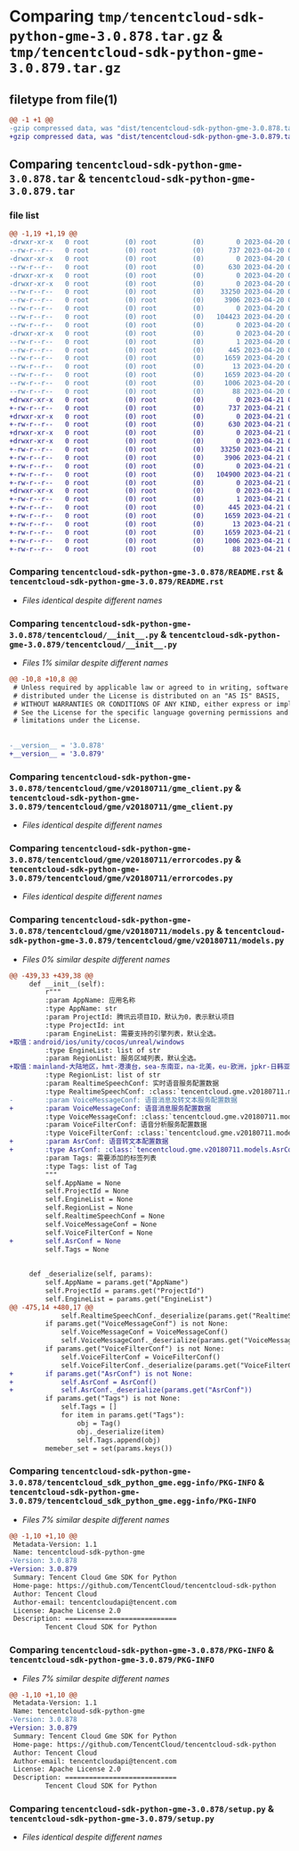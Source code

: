 # Comparing `tmp/tencentcloud-sdk-python-gme-3.0.878.tar.gz` & `tmp/tencentcloud-sdk-python-gme-3.0.879.tar.gz`

## filetype from file(1)

```diff
@@ -1 +1 @@
-gzip compressed data, was "dist/tencentcloud-sdk-python-gme-3.0.878.tar", last modified: Thu Apr 20 00:32:54 2023, max compression
+gzip compressed data, was "dist/tencentcloud-sdk-python-gme-3.0.879.tar", last modified: Fri Apr 21 00:45:35 2023, max compression
```

## Comparing `tencentcloud-sdk-python-gme-3.0.878.tar` & `tencentcloud-sdk-python-gme-3.0.879.tar`

### file list

```diff
@@ -1,19 +1,19 @@
-drwxr-xr-x   0 root         (0) root         (0)        0 2023-04-20 00:32:54.000000 tencentcloud-sdk-python-gme-3.0.878/
--rw-r--r--   0 root         (0) root         (0)      737 2023-04-20 00:32:54.000000 tencentcloud-sdk-python-gme-3.0.878/README.rst
-drwxr-xr-x   0 root         (0) root         (0)        0 2023-04-20 00:32:54.000000 tencentcloud-sdk-python-gme-3.0.878/tencentcloud/
--rw-r--r--   0 root         (0) root         (0)      630 2023-04-20 00:32:54.000000 tencentcloud-sdk-python-gme-3.0.878/tencentcloud/__init__.py
-drwxr-xr-x   0 root         (0) root         (0)        0 2023-04-20 00:32:54.000000 tencentcloud-sdk-python-gme-3.0.878/tencentcloud/gme/
-drwxr-xr-x   0 root         (0) root         (0)        0 2023-04-20 00:32:54.000000 tencentcloud-sdk-python-gme-3.0.878/tencentcloud/gme/v20180711/
--rw-r--r--   0 root         (0) root         (0)    33250 2023-04-20 00:32:54.000000 tencentcloud-sdk-python-gme-3.0.878/tencentcloud/gme/v20180711/gme_client.py
--rw-r--r--   0 root         (0) root         (0)     3906 2023-04-20 00:32:54.000000 tencentcloud-sdk-python-gme-3.0.878/tencentcloud/gme/v20180711/errorcodes.py
--rw-r--r--   0 root         (0) root         (0)        0 2023-04-20 00:32:54.000000 tencentcloud-sdk-python-gme-3.0.878/tencentcloud/gme/v20180711/__init__.py
--rw-r--r--   0 root         (0) root         (0)   104423 2023-04-20 00:32:54.000000 tencentcloud-sdk-python-gme-3.0.878/tencentcloud/gme/v20180711/models.py
--rw-r--r--   0 root         (0) root         (0)        0 2023-04-20 00:32:54.000000 tencentcloud-sdk-python-gme-3.0.878/tencentcloud/gme/__init__.py
-drwxr-xr-x   0 root         (0) root         (0)        0 2023-04-20 00:32:54.000000 tencentcloud-sdk-python-gme-3.0.878/tencentcloud_sdk_python_gme.egg-info/
--rw-r--r--   0 root         (0) root         (0)        1 2023-04-20 00:32:54.000000 tencentcloud-sdk-python-gme-3.0.878/tencentcloud_sdk_python_gme.egg-info/dependency_links.txt
--rw-r--r--   0 root         (0) root         (0)      445 2023-04-20 00:32:54.000000 tencentcloud-sdk-python-gme-3.0.878/tencentcloud_sdk_python_gme.egg-info/SOURCES.txt
--rw-r--r--   0 root         (0) root         (0)     1659 2023-04-20 00:32:54.000000 tencentcloud-sdk-python-gme-3.0.878/tencentcloud_sdk_python_gme.egg-info/PKG-INFO
--rw-r--r--   0 root         (0) root         (0)       13 2023-04-20 00:32:54.000000 tencentcloud-sdk-python-gme-3.0.878/tencentcloud_sdk_python_gme.egg-info/top_level.txt
--rw-r--r--   0 root         (0) root         (0)     1659 2023-04-20 00:32:54.000000 tencentcloud-sdk-python-gme-3.0.878/PKG-INFO
--rw-r--r--   0 root         (0) root         (0)     1006 2023-04-20 00:32:54.000000 tencentcloud-sdk-python-gme-3.0.878/setup.py
--rw-r--r--   0 root         (0) root         (0)       88 2023-04-20 00:32:54.000000 tencentcloud-sdk-python-gme-3.0.878/setup.cfg
+drwxr-xr-x   0 root         (0) root         (0)        0 2023-04-21 00:45:35.000000 tencentcloud-sdk-python-gme-3.0.879/
+-rw-r--r--   0 root         (0) root         (0)      737 2023-04-21 00:45:34.000000 tencentcloud-sdk-python-gme-3.0.879/README.rst
+drwxr-xr-x   0 root         (0) root         (0)        0 2023-04-21 00:45:35.000000 tencentcloud-sdk-python-gme-3.0.879/tencentcloud/
+-rw-r--r--   0 root         (0) root         (0)      630 2023-04-21 00:45:34.000000 tencentcloud-sdk-python-gme-3.0.879/tencentcloud/__init__.py
+drwxr-xr-x   0 root         (0) root         (0)        0 2023-04-21 00:45:35.000000 tencentcloud-sdk-python-gme-3.0.879/tencentcloud/gme/
+drwxr-xr-x   0 root         (0) root         (0)        0 2023-04-21 00:45:35.000000 tencentcloud-sdk-python-gme-3.0.879/tencentcloud/gme/v20180711/
+-rw-r--r--   0 root         (0) root         (0)    33250 2023-04-21 00:45:34.000000 tencentcloud-sdk-python-gme-3.0.879/tencentcloud/gme/v20180711/gme_client.py
+-rw-r--r--   0 root         (0) root         (0)     3906 2023-04-21 00:45:34.000000 tencentcloud-sdk-python-gme-3.0.879/tencentcloud/gme/v20180711/errorcodes.py
+-rw-r--r--   0 root         (0) root         (0)        0 2023-04-21 00:45:34.000000 tencentcloud-sdk-python-gme-3.0.879/tencentcloud/gme/v20180711/__init__.py
+-rw-r--r--   0 root         (0) root         (0)   104900 2023-04-21 00:45:34.000000 tencentcloud-sdk-python-gme-3.0.879/tencentcloud/gme/v20180711/models.py
+-rw-r--r--   0 root         (0) root         (0)        0 2023-04-21 00:45:34.000000 tencentcloud-sdk-python-gme-3.0.879/tencentcloud/gme/__init__.py
+drwxr-xr-x   0 root         (0) root         (0)        0 2023-04-21 00:45:35.000000 tencentcloud-sdk-python-gme-3.0.879/tencentcloud_sdk_python_gme.egg-info/
+-rw-r--r--   0 root         (0) root         (0)        1 2023-04-21 00:45:35.000000 tencentcloud-sdk-python-gme-3.0.879/tencentcloud_sdk_python_gme.egg-info/dependency_links.txt
+-rw-r--r--   0 root         (0) root         (0)      445 2023-04-21 00:45:35.000000 tencentcloud-sdk-python-gme-3.0.879/tencentcloud_sdk_python_gme.egg-info/SOURCES.txt
+-rw-r--r--   0 root         (0) root         (0)     1659 2023-04-21 00:45:35.000000 tencentcloud-sdk-python-gme-3.0.879/tencentcloud_sdk_python_gme.egg-info/PKG-INFO
+-rw-r--r--   0 root         (0) root         (0)       13 2023-04-21 00:45:35.000000 tencentcloud-sdk-python-gme-3.0.879/tencentcloud_sdk_python_gme.egg-info/top_level.txt
+-rw-r--r--   0 root         (0) root         (0)     1659 2023-04-21 00:45:35.000000 tencentcloud-sdk-python-gme-3.0.879/PKG-INFO
+-rw-r--r--   0 root         (0) root         (0)     1006 2023-04-21 00:45:34.000000 tencentcloud-sdk-python-gme-3.0.879/setup.py
+-rw-r--r--   0 root         (0) root         (0)       88 2023-04-21 00:45:35.000000 tencentcloud-sdk-python-gme-3.0.879/setup.cfg
```

### Comparing `tencentcloud-sdk-python-gme-3.0.878/README.rst` & `tencentcloud-sdk-python-gme-3.0.879/README.rst`

 * *Files identical despite different names*

### Comparing `tencentcloud-sdk-python-gme-3.0.878/tencentcloud/__init__.py` & `tencentcloud-sdk-python-gme-3.0.879/tencentcloud/__init__.py`

 * *Files 1% similar despite different names*

```diff
@@ -10,8 +10,8 @@
 # Unless required by applicable law or agreed to in writing, software
 # distributed under the License is distributed on an "AS IS" BASIS,
 # WITHOUT WARRANTIES OR CONDITIONS OF ANY KIND, either express or implied.
 # See the License for the specific language governing permissions and
 # limitations under the License.
 
 
-__version__ = '3.0.878'
+__version__ = '3.0.879'
```

### Comparing `tencentcloud-sdk-python-gme-3.0.878/tencentcloud/gme/v20180711/gme_client.py` & `tencentcloud-sdk-python-gme-3.0.879/tencentcloud/gme/v20180711/gme_client.py`

 * *Files identical despite different names*

### Comparing `tencentcloud-sdk-python-gme-3.0.878/tencentcloud/gme/v20180711/errorcodes.py` & `tencentcloud-sdk-python-gme-3.0.879/tencentcloud/gme/v20180711/errorcodes.py`

 * *Files identical despite different names*

### Comparing `tencentcloud-sdk-python-gme-3.0.878/tencentcloud/gme/v20180711/models.py` & `tencentcloud-sdk-python-gme-3.0.879/tencentcloud/gme/v20180711/models.py`

 * *Files 0% similar despite different names*

```diff
@@ -439,33 +439,38 @@
     def __init__(self):
         r"""
         :param AppName: 应用名称
         :type AppName: str
         :param ProjectId: 腾讯云项目ID，默认为0，表示默认项目
         :type ProjectId: int
         :param EngineList: 需要支持的引擎列表，默认全选。
+取值：android/ios/unity/cocos/unreal/windows
         :type EngineList: list of str
         :param RegionList: 服务区域列表，默认全选。
+取值：mainland-大陆地区，hmt-港澳台，sea-东南亚，na-北美，eu-欧洲，jpkr-日韩亚太，sa-南美，oc-澳洲，me-中东
         :type RegionList: list of str
         :param RealtimeSpeechConf: 实时语音服务配置数据
         :type RealtimeSpeechConf: :class:`tencentcloud.gme.v20180711.models.RealtimeSpeechConf`
-        :param VoiceMessageConf: 语音消息及转文本服务配置数据
+        :param VoiceMessageConf: 语音消息服务配置数据
         :type VoiceMessageConf: :class:`tencentcloud.gme.v20180711.models.VoiceMessageConf`
         :param VoiceFilterConf: 语音分析服务配置数据
         :type VoiceFilterConf: :class:`tencentcloud.gme.v20180711.models.VoiceFilterConf`
+        :param AsrConf: 语音转文本配置数据
+        :type AsrConf: :class:`tencentcloud.gme.v20180711.models.AsrConf`
         :param Tags: 需要添加的标签列表
         :type Tags: list of Tag
         """
         self.AppName = None
         self.ProjectId = None
         self.EngineList = None
         self.RegionList = None
         self.RealtimeSpeechConf = None
         self.VoiceMessageConf = None
         self.VoiceFilterConf = None
+        self.AsrConf = None
         self.Tags = None
 
 
     def _deserialize(self, params):
         self.AppName = params.get("AppName")
         self.ProjectId = params.get("ProjectId")
         self.EngineList = params.get("EngineList")
@@ -475,14 +480,17 @@
             self.RealtimeSpeechConf._deserialize(params.get("RealtimeSpeechConf"))
         if params.get("VoiceMessageConf") is not None:
             self.VoiceMessageConf = VoiceMessageConf()
             self.VoiceMessageConf._deserialize(params.get("VoiceMessageConf"))
         if params.get("VoiceFilterConf") is not None:
             self.VoiceFilterConf = VoiceFilterConf()
             self.VoiceFilterConf._deserialize(params.get("VoiceFilterConf"))
+        if params.get("AsrConf") is not None:
+            self.AsrConf = AsrConf()
+            self.AsrConf._deserialize(params.get("AsrConf"))
         if params.get("Tags") is not None:
             self.Tags = []
             for item in params.get("Tags"):
                 obj = Tag()
                 obj._deserialize(item)
                 self.Tags.append(obj)
         memeber_set = set(params.keys())
```

### Comparing `tencentcloud-sdk-python-gme-3.0.878/tencentcloud_sdk_python_gme.egg-info/PKG-INFO` & `tencentcloud-sdk-python-gme-3.0.879/tencentcloud_sdk_python_gme.egg-info/PKG-INFO`

 * *Files 7% similar despite different names*

```diff
@@ -1,10 +1,10 @@
 Metadata-Version: 1.1
 Name: tencentcloud-sdk-python-gme
-Version: 3.0.878
+Version: 3.0.879
 Summary: Tencent Cloud Gme SDK for Python
 Home-page: https://github.com/TencentCloud/tencentcloud-sdk-python
 Author: Tencent Cloud
 Author-email: tencentcloudapi@tencent.com
 License: Apache License 2.0
 Description: ============================
         Tencent Cloud SDK for Python
```

### Comparing `tencentcloud-sdk-python-gme-3.0.878/PKG-INFO` & `tencentcloud-sdk-python-gme-3.0.879/PKG-INFO`

 * *Files 7% similar despite different names*

```diff
@@ -1,10 +1,10 @@
 Metadata-Version: 1.1
 Name: tencentcloud-sdk-python-gme
-Version: 3.0.878
+Version: 3.0.879
 Summary: Tencent Cloud Gme SDK for Python
 Home-page: https://github.com/TencentCloud/tencentcloud-sdk-python
 Author: Tencent Cloud
 Author-email: tencentcloudapi@tencent.com
 License: Apache License 2.0
 Description: ============================
         Tencent Cloud SDK for Python
```

### Comparing `tencentcloud-sdk-python-gme-3.0.878/setup.py` & `tencentcloud-sdk-python-gme-3.0.879/setup.py`

 * *Files identical despite different names*

